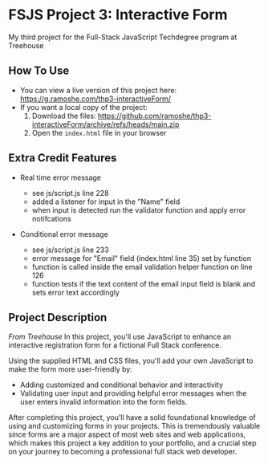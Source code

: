 # FSJS Project 3: Interactive Form
 My third project for the Full-Stack JavaScript Techdegree program at Treehouse

## How To Use
 - You can view a live version of this project here: https://g.ramoshe.com/thp3-interactiveForm/
 - If you want a local copy of the project:
    1. Download the files: https://github.com/ramoshe/thp3-interactiveForm/archive/refs/heads/main.zip
    2. Open the `index.html` file in your browser

## Extra Credit Features
- Real time error message
  - see js/script.js line 228
  - added a listener for input in the "Name" field
  - when input is detected run the validator function and apply error notifcations

- Conditional error message
  - see js/script.js line 233
  - error message for "Email" field (index.html line 35) set by function
  - function is called inside the email validation helper function on line 126
  - function tests if the text content of the email input field is blank and sets error text accordingly

## Project Description
*From Treehouse*
In this project, you'll use JavaScript to enhance an interactive registration form for a fictional Full Stack conference.

Using the supplied HTML and CSS files, you'll add your own JavaScript to make the form more user-friendly by:
 - Adding customized and conditional behavior and interactivity
 - Validating user input and providing helpful error messages when the user enters invalid information into the form fields.

After completing this project, you'll have a solid foundational knowledge of using and customizing forms in your projects. This is tremendously valuable since forms are a major aspect of most web sites and web applications, which makes this project a key addition to your portfolio, and a crucial step on your journey to becoming a professional full stack web developer.

